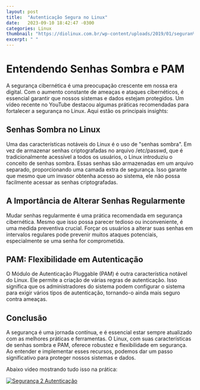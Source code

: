```yaml
---
layout: post
title:  "Autenticação Segura no Linux"
date:   2023-09-10 18:42:47 -0300
categories: Linux
thumbnail: "https://diolinux.com.br/wp-content/uploads/2019/01/seguran%C3%A7a-no-linux.jpg"
excerpt: " "
---
```


# Entendendo Senhas Sombra e PAM

A segurança cibernética é uma preocupação crescente em nossa era digital. Com o aumento constante de ameaças e ataques cibernéticos, é essencial garantir que nossos sistemas e dados estejam protegidos. Um vídeo recente no YouTube destacou algumas práticas recomendadas para fortalecer a segurança no Linux. Aqui estão os principais insights:

## Senhas Sombra no Linux

Uma das características notáveis do Linux é o uso de "senhas sombra". Em vez de armazenar senhas criptografadas no arquivo /etc/passwd, que é tradicionalmente acessível a todos os usuários, o Linux introduziu o conceito de senhas sombra. Essas senhas são armazenadas em um arquivo separado, proporcionando uma camada extra de segurança. Isso garante que mesmo que um invasor obtenha acesso ao sistema, ele não possa facilmente acessar as senhas criptografadas.

## A Importância de Alterar Senhas Regularmente

Mudar senhas regularmente é uma prática recomendada em segurança cibernética. Mesmo que isso possa parecer tedioso ou inconveniente, é uma medida preventiva crucial. Forçar os usuários a alterar suas senhas em intervalos regulares pode prevenir muitos ataques potenciais, especialmente se uma senha for comprometida.

## PAM: Flexibilidade em Autenticação

O Módulo de Autenticação Pluggable (PAM) é outra característica notável do Linux. Ele permite a criação de várias regras de autenticação. Isso significa que os administradores do sistema podem configurar o sistema para exigir vários tipos de autenticação, tornando-o ainda mais seguro contra ameaças.

## Conclusão

A segurança é uma jornada contínua, e é essencial estar sempre atualizado com as melhores práticas e ferramentas. O Linux, com suas características de senhas sombra e PAM, oferece robustez e flexibilidade em segurança. Ao entender e implementar esses recursos, podemos dar um passo significativo para proteger nossos sistemas e dados.

Abaixo video mostrando tudo isso na prática:

[![Segurança 2 Autenticação](https://img.youtube.com/vi/IYSuY9jRKQg/0.jpg)](https://youtu.be/IYSuY9jRKQg)
